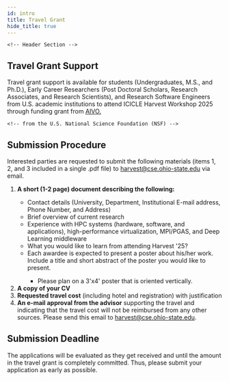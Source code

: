 ```yaml
---
id: intro
title: Travel Grant
hide_title: true
---
```


<div class="centered-container">
<div class="workshop-container">


    <!-- Header Section -->
  <div class="workshop-section">
    <h2 class="section-title">Travel Grant Support</h2>
    <p>Travel grant support is available for students (Undergraduates, M.S., and Ph.D.), Early Career Researchers (Post Doctoral Scholars, Research Associates, and Research Scientists), and Research Software Engineers from U.S. academic institutions to attend ICICLE Harvest Workshop 2025 through funding grant from <a href="https://aiinstitutes.org/" target="_blank">AIVO.</a></p>

    <!-- from the U.S. National Science Foundation (NSF) -->
  </div>

  <div class="workshop-section">
    <h2 class="section-title">Submission Procedure</h2>
    <p>Interested parties are requested to submit the following materials (items 1, 2, and 3 included in a single .pdf file) to <a href="mailto:harvest@cse.ohio-state.edu">harvest@cse.ohio-state.edu</a> via email.</p>
    <ol>
      <li><strong>A short (1-2 page) document describing the following:</strong></li>
      <ul>
        <li>Contact details (University, Department, Institutional E-mail address, Phone Number, and Address)</li>
        <li>Brief overview of current research</li>
        <li>Experience with HPC systems (hardware, software, and applications), high-performance virtualization, MPI/PGAS, and Deep Learning middleware</li>
        <li>What you would like to learn from attending Harvest '25?</li>
        <li>Each awardee is expected to present a poster about his/her work. Include a title and short abstract of the poster you would like to present.</li>
        <ul>
          <li>Please plan on a 3'x4' poster that is oriented vertically.</li>
        </ul>
      </ul>
      <li><strong>A copy of your CV</strong></li>
      <li><strong>Requested travel cost</strong> (including hotel and registration) with justification</li>
      <li><strong>An e-mail approval from the advisor</strong> supporting the travel and indicating that the travel cost will not be reimbursed from any other sources. Please send this email to <a href="mailto:harvest@cse.ohio-state.edu">harvest@cse.ohio-state.edu</a>.</li>
    </ol>
  </div>

  <div class="workshop-section">
    <h2 class="section-title">Submission Deadline</h2>
    <p>The applications will be evaluated as they get received and until the amount in the travel grant is completely committed. Thus, please submit your application as early as possible.</p>
  </div>

</div>
</div>

